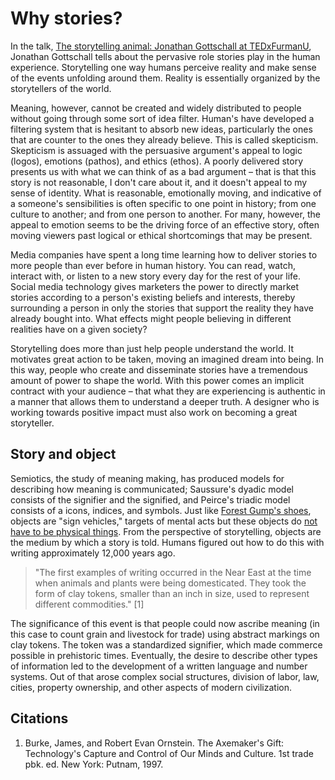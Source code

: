 # Why stories?

In the talk, [The storytelling animal: Jonathan Gottschall at TEDxFurmanU](https://www.youtube.com/watch?v=Vhd0XdedLpY), Jonathan Gottschall tells about the pervasive role stories play in the human experience. Storytelling one way humans perceive reality and make sense of the events unfolding around them. Reality is essentially organized by the storytellers of the world.

Meaning, however, cannot be created and widely distributed to people without going through some sort of idea filter. Human's have developed a filtering system that is hesitant to absorb new ideas, particularly the ones that are counter to the ones they already believe. This is called skepticism.  Skepticism is assuaged with the persuasive argument's appeal to logic \(logos\), emotions \(pathos\), and ethics \(ethos\). A poorly delivered story presents us with what we can think of as a bad argument – that is that this story is not reasonable, I don't care about it, and it doesn't appeal to my sense of identity. What is reasonable, emotionally moving, and indicative of a someone's sensibilities is often specific to one point in history; from one culture to another; and from one person to another. For many, however, the appeal to emotion seems to be the driving force of an effective story, often moving viewers past logical or ethical shortcomings that may be present.

Media companies have spent a long time learning how to deliver stories to more people than ever before in human history. You can read, watch, interact with, or listen to a new story every day for the rest of your life. Social media technology gives marketers the power to directly market stories according to a person's existing beliefs and interests, thereby surrounding a person in only the stories that support the reality they have already bought into. What effects might people believing in different realities have on a given society?

Storytelling does more than just help people understand the world. It motivates great action to be taken, moving an imagined dream into being. In this way, people who create and disseminate stories have a tremendous amount of power to shape the world. With this power comes an implicit contract with your audience – that what they are experiencing is authentic in a manner that allows them to understand a deeper truth. A designer who is working towards positive impact must also work on becoming a great storyteller.

## Story and object

Semiotics, the study of meaning making, has produced models for describing how meaning is communicated; Saussure's dyadic model consists of the signifier and the signified, and Peirce's triadic model consists of a icons, indices, and symbols. Just like [Forest Gump's shoes](https://www.youtube.com/watch?v=egkrxkiUnoo), objects are "sign vehicles," targets of mental acts but these objects do [not have to be physical things](https://vimeo.com/133160620). From the perspective of storytelling, objects are the medium by which a story is told. Humans figured out how to do this with writing approximately 12,000 years ago.

> "The first examples of writing occurred in the Near East at the time when animals and plants were being domesticated. They took the form of clay tokens, smaller than an inch in size, used to represent different commodities." \[1\]

The significance of this event is that people could now ascribe meaning \(in this case to count grain and livestock for trade\) using abstract markings on clay tokens. The token was a standardized signifier, which made commerce possible in prehistoric times. Eventually, the desire to describe other types of information led to the development of a written language and number systems. Out of that arose complex social structures, division of labor, law, cities, property ownership, and other aspects of modern civilization.

## Citations

1. Burke, James, and Robert Evan Ornstein. The Axemaker's Gift: Technology's Capture and Control of Our Minds and Culture. 1st trade pbk. ed. New York: Putnam, 1997.



